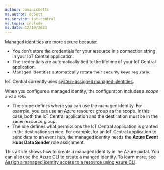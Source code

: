 ```yaml
---
author: dominicbetts
ms.author: dobett
ms.service: iot-central
ms.topic: include
ms.date: 12/10/2021
---
```


Managed identities are more secure because:

- You don't store the credentials for your resource in a connection string in your IoT Central application.
- The credentials are automatically tied to the lifetime of your IoT Central application.
- Managed identities automatically rotate their security keys regularly.

IoT Central currently uses [system-assigned managed identities](../articles/active-directory/managed-identities-azure-resources/overview.md#managed-identity-types).

When you configure a managed identity, the configuration includes a *scope* and a *role*:

- The scope defines where you can use the managed identity. For example, you can use an Azure resource group as the scope. In this case, both the IoT Central application and the destination must be in the same resource group.
- The role defines what permissions the IoT Central application is granted in the destination service. For example, for an IoT Central application to send data to an event hub, the managed identity needs the **Azure Event Hubs Data Sender** role assignment.

This article shows how to create a managed identity in the Azure portal. You can also use the Azure CLI to create a manged identity. To learn more, see [Assign a managed identity access to a resource using Azure CLI](../articles/active-directory/managed-identities-azure-resources/howto-assign-access-cli.md).
